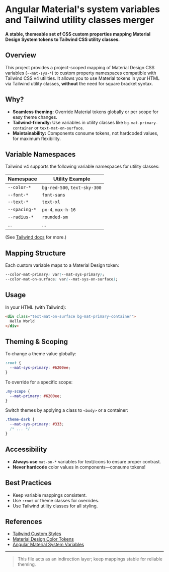 # Angular Material's system variables and Tailwind utility classes merger

**A stable, themeable set of CSS custom properties mapping Material Design System tokens to Tailwind CSS utility classes.**

## Overview

This project provides a project-scoped mapping of Material Design CSS variables (`--mat-sys-*`) to custom property namespaces compatible with Tailwind CSS v4 utilities. It allows you to use Material tokens in your HTML via Tailwind utility classes, **without** the need for square bracket syntax.

## Why?

- **Seamless theming:** Override Material tokens globally or per scope for easy theme changes.
- **Tailwind-friendly:** Use variables in utility classes like `bg-mat-primary-container` or `text-mat-on-surface`.
- **Maintainability:** Components consume tokens, not hardcoded values, for maximum flexibility.

## Variable Namespaces

Tailwind v4 supports the following variable namespaces for utility classes:

| Namespace            | Utility Example                |
|----------------------|-------------------------------|
| `--color-*`          | `bg-red-500`, `text-sky-300`  |
| `--font-*`           | `font-sans`                   |
| `--text-*`           | `text-xl`                     |
| `--spacing-*`        | `px-4`, `max-h-16`            |
| `--radius-*`         | `rounded-sm`                  |
| ...                  | ...                           |

(See [Tailwind docs](https://tailwindcss.com/docs/adding-custom-styles#using-css-variables-in-tailwind-classes) for more.)

## Mapping Structure

Each custom variable maps to a Material Design token:

```css
--color-mat-primary: var(--mat-sys-primary);
--color-mat-on-surface: var(--mat-sys-on-surface);
```

## Usage

In your HTML (with Tailwind):

```html
<div class="text-mat-on-surface bg-mat-primary-container">
  Hello World
</div>
```

## Theming & Scoping

To change a theme value globally:

```css
:root {
  --mat-sys-primary: #6200ee;
}
```

To override for a specific scope:

```css
.my-scope {
  --mat-primary: #6200ee;
}
```

Switch themes by applying a class to `<body>` or a container:

```css
.theme-dark {
  --mat-sys-primary: #333;
  /* ... */
}
```

## Accessibility

- **Always use** `mat-on-*` variables for text/icons to ensure proper contrast.
- **Never hardcode** color values in components—consume tokens!

## Best Practices

- Keep variable mappings consistent.
- Use `:root` or theme classes for overrides.
- Use Tailwind utility classes for all styling.

## References

- [Tailwind Custom Styles](https://tailwindcss.com/docs/adding-custom-styles#using-css-variables-in-tailwind-classes)
- [Material Design Color Tokens](https://m3.material.io/styles/color/the-color-system/tokens)
- [Angular Material System Variables](https://material.angular.dev/guide/system-variables)
---

> This file acts as an indirection layer; keep mappings stable for reliable theming.

